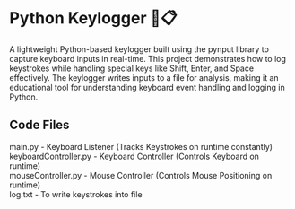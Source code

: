 # Python Keylogger 🔑📋
A lightweight Python-based keylogger built using the pynput library to capture keyboard inputs in real-time. This project demonstrates how to log keystrokes while handling special keys like Shift, Enter, and Space effectively. The keylogger writes inputs to a file for analysis, making it an educational tool for understanding keyboard event handling and logging in Python.

## Code Files
main.py - Keyboard Listener (Tracks Keystrokes on runtime constantly) <br />
keyboardController.py - Keyboard Controller (Controls Keyboard on runtime) <br />
mouseController.py - Mouse Controller (Controls Mouse Positioning on runtime) <br />
log.txt - To write keystrokes into file <br />
